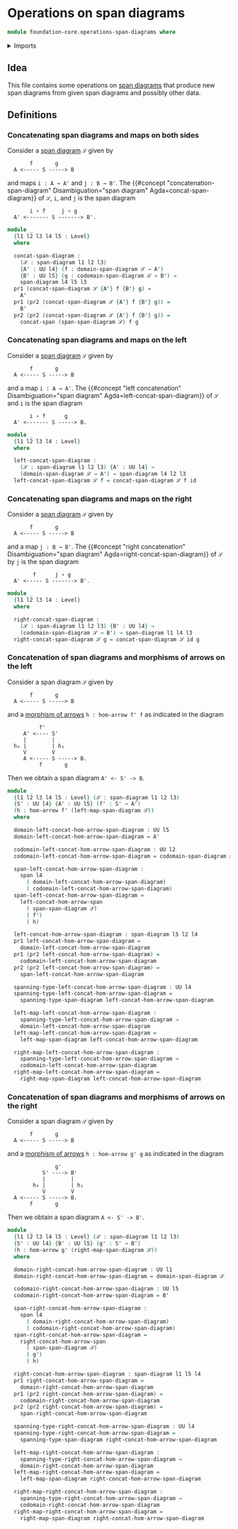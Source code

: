 # Operations on span diagrams

```agda
module foundation-core.operations-span-diagrams where
```

<details><summary>Imports</summary>

```agda
open import foundation.dependent-pair-types
open import foundation.morphisms-arrows
open import foundation.operations-spans
open import foundation.span-diagrams
open import foundation.spans
open import foundation.universe-levels

open import foundation-core.function-types
```

</details>

## Idea

This file contains some operations on
[span diagrams](foundation.span-diagrams.md) that produce new span diagrams from
given span diagrams and possibly other data.

## Definitions

### Concatenating span diagrams and maps on both sides

Consider a [span diagram](foundation.span-diagrams.md) `𝒮` given by

```text
       f       g
  A <----- S -----> B
```

and maps `i : A → A'` and `j : B → B'`. The
{{#concept "concatenation-span-diagram" Disambiguation="span diagram" Agda=concat-span-diagram}}
of `𝒮`, `i`, and `j` is the span diagram

```text
       i ∘ f     j ∘ g
  A' <------- S -------> B'.
```

```agda
module _
  {l1 l2 l3 l4 l5 : Level}
  where

  concat-span-diagram :
    (𝒮 : span-diagram l1 l2 l3)
    {A' : UU l4} (f : domain-span-diagram 𝒮 → A')
    {B' : UU l5} (g : codomain-span-diagram 𝒮 → B') →
    span-diagram l4 l5 l3
  pr1 (concat-span-diagram 𝒮 {A'} f {B'} g) =
    A'
  pr1 (pr2 (concat-span-diagram 𝒮 {A'} f {B'} g)) =
    B'
  pr2 (pr2 (concat-span-diagram 𝒮 {A'} f {B'} g)) =
    concat-span (span-span-diagram 𝒮) f g
```

### Concatenating span diagrams and maps on the left

Consider a [span diagram](foundation.span-diagrams.md) `𝒮` given by

```text
       f       g
  A <----- S -----> B
```

and a map `i : A → A'`. The
{{#concept "left concatenation" Disambiguation="span diagram" Agda=left-concat-span-diagram}}
of `𝒮` and `i` is the span diagram

```text
       i ∘ f      g
  A' <------- S -----> B.
```

```agda
module _
  {l1 l2 l3 l4 : Level}
  where

  left-concat-span-diagram :
    (𝒮 : span-diagram l1 l2 l3) {A' : UU l4} →
    (domain-span-diagram 𝒮 → A') → span-diagram l4 l2 l3
  left-concat-span-diagram 𝒮 f = concat-span-diagram 𝒮 f id
```

### Concatenating span diagrams and maps on the right

Consider a [span diagram](foundation.span-diagrams.md) `𝒮` given by

```text
       f       g
  A <----- S -----> B
```

and a map `j : B → B'`. The
{{#concept "right concatenation" Disambiguation="span diagram" Agda=right-concat-span-diagram}}
of `𝒮` by `j` is the span diagram

```text
        f      j ∘ g
  A' <----- S -------> B'.
```

```agda
module _
  {l1 l2 l3 l4 : Level}
  where

  right-concat-span-diagram :
    (𝒮 : span-diagram l1 l2 l3) {B' : UU l4} →
    (codomain-span-diagram 𝒮 → B') → span-diagram l1 l4 l3
  right-concat-span-diagram 𝒮 g = concat-span-diagram 𝒮 id g
```

### Concatenation of span diagrams and morphisms of arrows on the left

Consider a span diagram `𝒮` given by

```text
       f       g
  A <----- S -----> B
```

and a [morphism of arrows](foundation.morphisms-arrows.md) `h : hom-arrow f' f`
as indicated in the diagram

```text
          f'
     A' <---- S'
     |        |
  h₀ |        | h₁
     V        V
     A <----- S -----> B.
          f       g
```

Then we obtain a span diagram `A' <- S' -> B`.

```agda
module _
  {l1 l2 l3 l4 l5 : Level} (𝒮 : span-diagram l1 l2 l3)
  {S' : UU l4} {A' : UU l5} (f' : S' → A')
  (h : hom-arrow f' (left-map-span-diagram 𝒮))
  where

  domain-left-concat-hom-arrow-span-diagram : UU l5
  domain-left-concat-hom-arrow-span-diagram = A'

  codomain-left-concat-hom-arrow-span-diagram : UU l2
  codomain-left-concat-hom-arrow-span-diagram = codomain-span-diagram 𝒮

  span-left-concat-hom-arrow-span-diagram :
    span l4
      ( domain-left-concat-hom-arrow-span-diagram)
      ( codomain-left-concat-hom-arrow-span-diagram)
  span-left-concat-hom-arrow-span-diagram =
    left-concat-hom-arrow-span
      ( span-span-diagram 𝒮)
      ( f')
      ( h)

  left-concat-hom-arrow-span-diagram : span-diagram l5 l2 l4
  pr1 left-concat-hom-arrow-span-diagram =
    domain-left-concat-hom-arrow-span-diagram
  pr1 (pr2 left-concat-hom-arrow-span-diagram) =
    codomain-left-concat-hom-arrow-span-diagram
  pr2 (pr2 left-concat-hom-arrow-span-diagram) =
    span-left-concat-hom-arrow-span-diagram

  spanning-type-left-concat-hom-arrow-span-diagram : UU l4
  spanning-type-left-concat-hom-arrow-span-diagram =
    spanning-type-span-diagram left-concat-hom-arrow-span-diagram

  left-map-left-concat-hom-arrow-span-diagram :
    spanning-type-left-concat-hom-arrow-span-diagram →
    domain-left-concat-hom-arrow-span-diagram
  left-map-left-concat-hom-arrow-span-diagram =
    left-map-span-diagram left-concat-hom-arrow-span-diagram

  right-map-left-concat-hom-arrow-span-diagram :
    spanning-type-left-concat-hom-arrow-span-diagram →
    codomain-left-concat-hom-arrow-span-diagram
  right-map-left-concat-hom-arrow-span-diagram =
    right-map-span-diagram left-concat-hom-arrow-span-diagram
```

### Concatenation of span diagrams and morphisms of arrows on the right

Consider a span diagram `𝒮` given by

```text
       f       g
  A <----- S -----> B
```

and a [morphism of arrows](foundation.morphisms-arrows.md) `h : hom-arrow g' g`
as indicated in the diagram

```text
               g'
           S' ----> B'
           |        |
        h₀ |        | h₁
           V        V
  A <----- S -----> B.
       f       g
```

Then we obtain a span diagram `A <- S' -> B'`.

```agda
module _
  {l1 l2 l3 l4 l5 : Level} (𝒮 : span-diagram l1 l2 l3)
  {S' : UU l4} {B' : UU l5} (g' : S' → B')
  (h : hom-arrow g' (right-map-span-diagram 𝒮))
  where

  domain-right-concat-hom-arrow-span-diagram : UU l1
  domain-right-concat-hom-arrow-span-diagram = domain-span-diagram 𝒮

  codomain-right-concat-hom-arrow-span-diagram : UU l5
  codomain-right-concat-hom-arrow-span-diagram = B'

  span-right-concat-hom-arrow-span-diagram :
    span l4
      ( domain-right-concat-hom-arrow-span-diagram)
      ( codomain-right-concat-hom-arrow-span-diagram)
  span-right-concat-hom-arrow-span-diagram =
    right-concat-hom-arrow-span
      ( span-span-diagram 𝒮)
      ( g')
      ( h)

  right-concat-hom-arrow-span-diagram : span-diagram l1 l5 l4
  pr1 right-concat-hom-arrow-span-diagram =
    domain-right-concat-hom-arrow-span-diagram
  pr1 (pr2 right-concat-hom-arrow-span-diagram) =
    codomain-right-concat-hom-arrow-span-diagram
  pr2 (pr2 right-concat-hom-arrow-span-diagram) =
    span-right-concat-hom-arrow-span-diagram

  spanning-type-right-concat-hom-arrow-span-diagram : UU l4
  spanning-type-right-concat-hom-arrow-span-diagram =
    spanning-type-span-diagram right-concat-hom-arrow-span-diagram

  left-map-right-concat-hom-arrow-span-diagram :
    spanning-type-right-concat-hom-arrow-span-diagram →
    domain-right-concat-hom-arrow-span-diagram
  left-map-right-concat-hom-arrow-span-diagram =
    left-map-span-diagram right-concat-hom-arrow-span-diagram

  right-map-right-concat-hom-arrow-span-diagram :
    spanning-type-right-concat-hom-arrow-span-diagram →
    codomain-right-concat-hom-arrow-span-diagram
  right-map-right-concat-hom-arrow-span-diagram =
    right-map-span-diagram right-concat-hom-arrow-span-diagram
```
